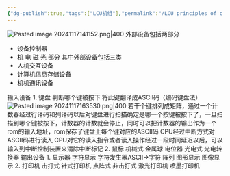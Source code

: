 ```yaml
---
{"dg-publish":true,"tags":["LCU机组"],"permalink":"/LCU principles of computer composition/外部设备/","dgPassFrontmatter":true,"noteIcon":""}
---
```



![Pasted image 20241117141152.png|400](/img/user/accessory/Pasted%20image%2020241117141152.png)
外部设备包括两部分
- 设备控制器
- 机 电 磁 光 部分
其中外部设备包括三类
- 人机交互设备
- 计算机信息存储设备
- 机机通讯设备

输入设备
	1. 键盘
		判断哪个键被按下
		将此键翻译成ASCII码（编码键盘法）
		![Pasted image 20241117163530.png|400](/img/user/accessory/Pasted%20image%2020241117163530.png)
		若干个键排列成矩阵，通过一个计数器经过行译码和列译码以后对键盘进行扫描确定是哪一个按键被按下了，一旦扫描到哪个键被按下，计数器的计数就会停止，同时可以把计数器的输出作为一个rom的输入地址，rom保存了键盘上每个键对应的ASCII码
		CPU经过中断方式对ASCII码进行读入
		CPU对它的读入指令或者读入操作经过一段时间延迟以后，可以输入到中断控制装置来清除中断标记
	2. 鼠标
		机械式   金属球 电位器
		光电式   光电转换器
输出设备
	1. 显示器
		字符显示  字符发生器ASCII->字符 阵列
		图形显示
		图像显示
	2. 打印机
		击打式 针式打印机  点阵式
		非击打式 激光打印机 喷墨打印机